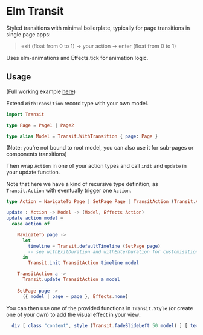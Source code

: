 # Elm Transit

Styled transitions with minimal boilerplate, typically for page transitions in single page apps:

> exit (float from 0 to 1) -> your action -> enter (float from 0 to 1)

Uses elm-animations and Effects.tick for animation logic.


## Usage

(Full working example [here](./example/src))

Extend `WithTransition` record type with your own model. 

```elm
import Transit

type Page = Page1 | Page2

type alias Model = Transit.WithTransition { page: Page }
```

(Note: you're not bound to root model, you can also use it for sub-pages or components transitions)

Then wrap `Action` in one of your action types and call `init` and
`update` in your update function.

Note that here we have a kind of recursive type definition, as `Transit.Action` with eventually trigger one `Action`.

```elm
type Action = NavigateTo Page | SetPage Page | TransitAction (Transit.Action Action)

update : Action -> Model -> (Model, Effects Action)
update action model =
  case action of

    NavigateTo page ->
      let
        timeline = Transit.defaultTimeline (SetPage page) 
        -- see withExitDuration and withEnterDuration for customisation
      in
        Transit.init TransitAction timeline model

    TransitAction a ->
      Transit.update TransitAction a model
        
    SetPage page ->
      ({ model | page = page }, Effects.none)
```

You can then use one of the provided functions in `Transit.Style` (or create one of your own)
to add the visual effect in your view:

```elm
  div [ class "content", style (Transit.fadeSlideLeft 50 model) ] [ text "Some content" ]
```

